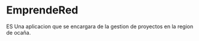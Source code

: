 
# EmprendeRed

ES Una aplicacion que se encargara de la gestion de proyectos en la region de ocaña.

